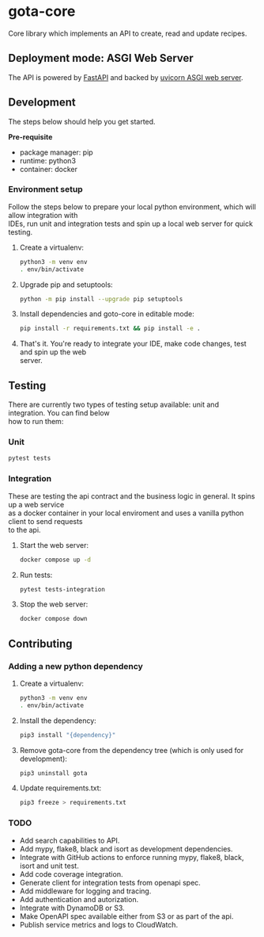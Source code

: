 # gota-core

Core library which implements an API to create, read and update recipes.

## Deployment mode: ASGI Web Server

The API is powered by [FastAPI](https://github.com/tiangolo/fastapi) and backed by [uvicorn ASGI web server](https://www.uvicorn.org/).

## Development

The steps below should help you get started.

**Pre-requisite**

-   package manager: pip
-   runtime: python3
-   container: docker

### Environment setup

Follow the steps below to prepare your local python environment, which will allow integration with  
IDEs, run unit and integration tests and spin up a local web server for quick testing.

1. Create a virtualenv:
    ```bash
    python3 -m venv env
    . env/bin/activate
    ```
1. Upgrade pip and setuptools:
    ```bash
    python -m pip install --upgrade pip setuptools
    ```
1. Install dependencies and goto-core in editable mode:
    ```bash
    pip install -r requirements.txt && pip install -e .
    ```
1. That's it. You're ready to integrate your IDE, make code changes, test and spin up the web  
   server.

## Testing

There are currently two types of testing setup available: unit and integration. You can find below  
how to run them:

### Unit

```bash
pytest tests
```

### Integration

These are testing the api contract and the business logic in general. It spins up a web service  
as a docker container in your local enviroment and uses a vanilla python client to send requests  
to the api.

1. Start the web server:
    ```bash
    docker compose up -d
    ```
1. Run tests:
    ```bash
    pytest tests-integration
    ```
1. Stop the web server:
    ```bash
    docker compose down
    ```

## Contributing

### Adding a new python dependency

1. Create a virtualenv:
    ```bash
    python3 -m venv env
    . env/bin/activate
    ```
1. Install the dependency:
    ```bash
    pip3 install "{dependency}"
    ```
1. Remove gota-core from the dependency tree (which is only used for development):
    ```bash
    pip3 uninstall gota
    ```
1. Update requirements.txt:
    ```bash
    pip3 freeze > requirements.txt
    ```

### TODO

-   Add search capabilities to API.
-   Add mypy, flake8, black and isort as development dependencies.
-   Integrate with GitHub actions to enforce running mypy, flake8, black, isort and unit test.
-   Add code coverage integration.
-   Generate client for integration tests from openapi spec.
-   Add middleware for logging and tracing.
-   Add authentication and autorization.
-   Integrate with DynamoDB or S3.
-   Make OpenAPI spec available either from S3 or as part of the api.
-   Publish service metrics and logs to CloudWatch.
